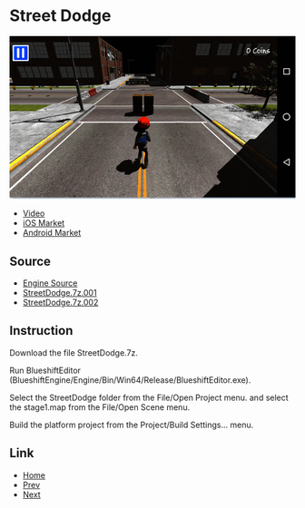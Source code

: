 # Street Dodge

![StreetDodge](StreetDodge.png)
* [Video](https://youtu.be/-NZZMA0MqvQ)
* [iOS Market](https://itunes.apple.com/kr/app/street-dodge/id1188185020?l=en&mt=8)
* [Android Market](https://play.google.com/store/apps/details?id=com.polygontek.StreetDodge)

## Source

* [Engine Source](https://github.com/PolygonTek/BlueshiftEngine/releases/tag/v0.2.1)
* [StreetDodge.7z.001](https://github.com/PolygonTek/BlueshiftDocument/raw/master/StreetDodge/StreetDodge.7z.001)
* [StreetDodge.7z.002](https://github.com/PolygonTek/BlueshiftDocument/raw/master/StreetDodge/StreetDodge.7z.002)

## Instruction

Download the file StreetDodge.7z.

Run BlueshiftEditor (BlueshiftEngine/Engine/Bin/Win64/Release/BlueshiftEditor.exe).

Select the StreetDodge folder from the File/Open Project menu.
and select the stage1.map from the File/Open Scene menu.

Build the platform project from the Project/Build Settings... menu.

## Link

* [Home](../README.md)
* [Prev](../BasicGame/BasicGame.md)
* [Next](../ShootingManiac/ShootingManiac.md)


